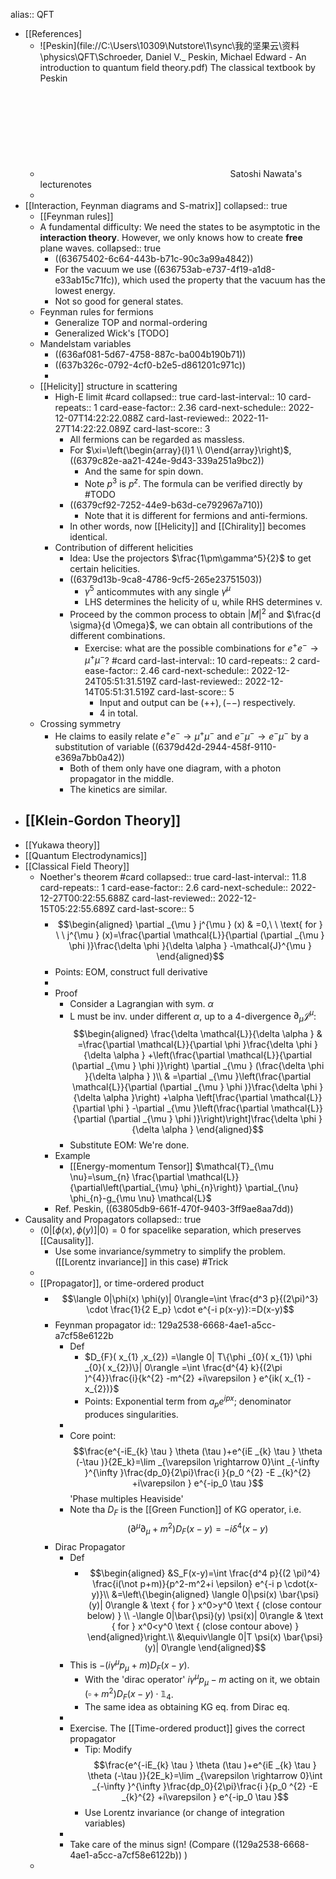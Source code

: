 alias:: QFT

- [[References]
	- ![Peskin](file://C:\Users\10309\Nutstore\1\sync\我的坚果云\资料\physics\QFT\Schroeder, Daniel V._ Peskin, Michael Edward - An introduction to quantum field theory.pdf) The classical textbook by Peskin
	- ![Introduction_to_Quantum_Field_Theory.pdf](file://D:/Downloads/Courses/Introduction_to_Quantum_Field_Theory.pdf) Satoshi Nawata's lecturenotes
	-
- [[Interaction, Feynman diagrams and S-matrix]]
  collapsed:: true
	- [[Feynman rules]]
	- A fundamental difficulty: We need the states to be asymptotic in the **interaction theory**. However, we only knows how to create **free** plane waves.
	  collapsed:: true
		- ((63675402-6c64-443b-b71c-90c3a99a4842))
		- For the vacuum we use ((636753ab-e737-4f19-a1d8-e33ab15c71fc)), which used the property that the vacuum has the lowest energy.
		- Not so good for general states.
	- Feynman rules for fermions
		- Generalize TOP and normal-ordering
		- Generalized Wick's [TODO]
	- Mandelstam variables
		- ((636af081-5d67-4758-887c-ba004b190b71))
		- ((637b326c-0792-4cf0-b2e5-d861201c971c))
		-
	- [[Helicity]] structure in scattering
		- High-E limit #card
		  collapsed:: true
		  card-last-interval:: 10
		  card-repeats:: 1
		  card-ease-factor:: 2.36
		  card-next-schedule:: 2022-12-07T14:22:22.088Z
		  card-last-reviewed:: 2022-11-27T14:22:22.089Z
		  card-last-score:: 3
			- All fermions can be regarded as massless.
			- For $\xi=\left(\begin{array}{l}1 \\ 0\end{array}\right)$, ((6379c82e-aa21-424e-9d43-339a251a9bc2))
				- And the same for spin down.
				- Note $p^3$ is $p^z$. The formula can be verified directly by #TODO
			- ((6379cf92-7252-44e9-b63d-ce792967a710))
				- Note that it is different for fermions and anti-fermions.
			- In other words, now [[Helicity]] and [[Chirality]] becomes identical.
		- Contribution of different helicities
			- Idea: Use the projectors $\frac{1\pm\gamma^5}{2}$ to get certain helicities.
			- ((6379d13b-9ca8-4786-9cf5-265e23751503))
				- $\gamma^5$ anticommutes with any single $\gamma^\mu$
				- LHS determines the helicity of u, while RHS determines v.
			- Proceed by the common process to obtain $|M|^2$ and $\frac{d \sigma}{d \Omega}$, we can obtain all contributions of the different combinations.
				- Exercise: what are the possible combinations for $e^{+} e^{-} \rightarrow \mu^{+} \mu^-$? #card
				  card-last-interval:: 10
				  card-repeats:: 2
				  card-ease-factor:: 2.46
				  card-next-schedule:: 2022-12-24T05:51:31.519Z
				  card-last-reviewed:: 2022-12-14T05:51:31.519Z
				  card-last-score:: 5
					- Input and output can be $(++),(--)$ respectively.
					- 4 in total.
	- Crossing symmetry
		- He claims to easily relate 
		  $e^{+} e^{-} \rightarrow \mu^{+} \mu^{-}$ and $e^{-} \mu^{-} \rightarrow e^{-} \mu^{-}$
		  by a substitution of variable ((6379d42d-2944-458f-9110-e369a7bb0a42))
			- Both of them only have one diagram, with a photon propagator in the middle.
			- The kinetics are similar.
- [[Klein-Gordon Theory]]
	-
- [[Yukawa theory]]
- [[Quantum Electrodynamics]]
- [[Classical Field Theory]]
	- Noether's theorem #card
	  collapsed:: true
	  card-last-interval:: 11.8
	  card-repeats:: 1
	  card-ease-factor:: 2.6
	  card-next-schedule:: 2022-12-27T00:22:55.688Z
	  card-last-reviewed:: 2022-12-15T05:22:55.689Z
	  card-last-score:: 5
		- $$\begin{aligned}
		  \partial _{\mu } j^{\mu } (x) & =0,\ \ \text{ for } \ \ j^{\mu } (x)=\frac{\partial \mathcal{L}}{\partial (\partial _{\mu } \phi )}\frac{\delta \phi }{\delta \alpha } -\mathcal{J}^{\mu }
		  \end{aligned}$$
		- Points: EOM, construct full derivative
		-
		- Proof
			- Consider a Lagrangian with sym. $\alpha$
			- L must be inv. under different $\alpha$, up to a 4-divergence $\partial_\mu \mathcal{J}^{\mu }$:
			  $$\begin{aligned}
			  \frac{\delta \mathcal{L}}{\delta \alpha } & =\frac{\partial \mathcal{L}}{\partial \phi }\frac{\delta \phi }{\delta \alpha } +\left(\frac{\partial \mathcal{L}}{\partial (\partial _{\mu } \phi )}\right) \partial _{\mu } (\frac{\delta \phi }{\delta \alpha } )\\
			   & =\partial _{\mu }\left(\frac{\partial \mathcal{L}}{\partial (\partial _{\mu } \phi )}\frac{\delta \phi }{\delta \alpha }\right) +\alpha \left[\frac{\partial \mathcal{L}}{\partial \phi } -\partial _{\mu }\left(\frac{\partial \mathcal{L}}{\partial (\partial _{\mu } \phi )}\right)\right]\frac{\delta \phi }{\delta \alpha }
			  \end{aligned}$$
			- Substitute EOM: We're done.
		- Example
			- [[Energy-momentum Tensor]] 
			  $\mathcal{T}_{\mu \nu}=\sum_{n} \frac{\partial \mathcal{L}}{\partial\left(\partial_{\mu} \phi_{n}\right)} \partial_{\nu} \phi_{n}-g_{\mu \nu} \mathcal{L}$
		- Ref. Peskin, ((63805db9-661f-470f-9403-3ff9ae8aa7dd))
- Causality and Propagators
  collapsed:: true
	- $\langle 0|[\phi(x), \phi(y)]| 0\rangle=0$ for spacelike separation, which preserves [[Causality]].
		- Use some invariance/symmetry to simplify the problem. ([[Lorentz invariance]] in this case) #Trick
	-
	- [[Propagator]], or time-ordered product
		- $$\langle 0|\phi(x) \phi(y)| 0\rangle=\int \frac{d^3 p}{(2\pi)^3} \cdot \frac{1}{2 E_p} \cdot e^{-i p(x-y)}:=D(x-y)$$
		- Feynman propagator
		  id:: 129a2538-6668-4ae1-a5cc-a7cf58e6122b
			- Def
				- $D_{F}( x_{1} ,x_{2}) =\langle 0| T\{\phi _{0}( x_{1}) \phi _{0}( x_{2})\}| 0\rangle =\int \frac{d^{4} k}{(2\pi )^{4}}\frac{i}{k^{2} -m^{2} +i\varepsilon } e^{ik( x_{1} -x_{2})}$
				- Points: Exponential term from $a_p e^{ipx}$; denominator produces singularities.
			-
			- Core point: $$\frac{e^{-iE_{k} \tau } \theta (\tau )+e^{iE _{k} \tau } \theta (-\tau )}{2E_k}=\lim _{\varepsilon \rightarrow 0}\int _{-\infty }^{\infty }\frac{dp_0}{2\pi}\frac{i }{p_0 ^{2} -E _{k}^{2} +i\varepsilon } e^{-ip_0 \tau }$$ 
			  'Phase multiples Heaviside'
			- Note tha $D_F$ is the [[Green Function]] of KG operator, i.e. 
			  $$\left(\partial^\mu \partial_\mu+m^2\right) D_F(x-y)=-i \delta^4(x-y)$$
		- Dirac Propagator
			- Def
				- $$\begin{aligned}
				  &S_F(x-y)=\int \frac{d^4 p}{(2 \pi)^4} \frac{i(\not p+m)}{p^2-m^2+i \epsilon} e^{-i p \cdot(x-y)}\\
				  &=\left\{\begin{aligned}
				  \langle 0|\psi(x) \bar{\psi}(y)| 0\rangle & \text { for } x^0>y^0 \text { (close contour below) } \\
				  -\langle 0|\bar{\psi}(y) \psi(x)| 0\rangle & \text { for } x^0<y^0 \text { (close contour above) }
				  \end{aligned}\right.\\
				  &\equiv\langle 0|T \psi(x) \bar{\psi}(y)| 0\rangle
				  \end{aligned}$$
			- This is $-(i\gamma^\mu p_\mu+m)D_F(x-y)$.
				- With the 'dirac operator' $i\gamma^\mu p_\mu-m$ acting on it, we obtain $(\square+m^2)D_F(x-y)\cdot \mathbb1_4$.
				- The same idea as obtaining KG eq. from Dirac eq.
			-
			- Exercise. The [[Time-ordered product]] gives the correct propagator
				- Tip: Modify $$\frac{e^{-iE_{k} \tau } \theta (\tau )+e^{iE _{k} \tau } \theta (-\tau )}{2E_k}=\lim _{\varepsilon \rightarrow 0}\int _{-\infty }^{\infty }\frac{dp_0}{2\pi}\frac{i }{p_0 ^{2} -E _{k}^{2} +i\varepsilon } e^{-ip_0 \tau }$$
				- Use Lorentz invariance (or change of integration variables)
			-
			- Take care of the minus sign! (Compare ((129a2538-6668-4ae1-a5cc-a7cf58e6122b)) )
	-